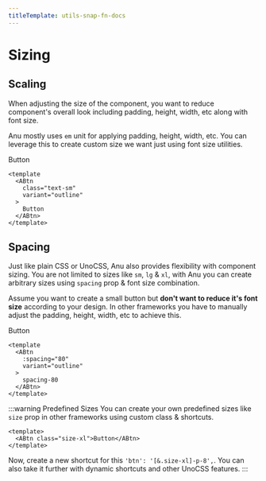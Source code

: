 ```yaml
---
titleTemplate: utils-snap-fn-docs
---
```


# Sizing

## Scaling

When adjusting the size of the component, you want to reduce component's overall look including padding, height, width, etc along with font size.

Anu mostly uses `em` unit for applying padding, height, width, etc. You can leverage this to create custom size we want just using font size utilities.

<ABtn class="text-sm" variant="outline">Button</ABtn>

```vue{3}
<template
  <ABtn
    class="text-sm"
    variant="outline"
  >
    Button
  </ABtn>
</template>
```

## Spacing

Just like plain CSS or UnoCSS, Anu also provides flexibility with component sizing. You are not limited to sizes like `sm`, `lg` & `xl`, with Anu you can create arbitrary sizes using `spacing` prop & font size combination.

Assume you want to create a small button but **don't want to reduce it's font size** according to your design. In other frameworks you have to manually adjust the padding, height, width, etc to achieve this.

<ABtn :spacing="80" variant="outline">Button</ABtn>

```vue{3}
<template
  <ABtn
    :spacing="80"
    variant="outline"
  >
    spacing-80
  </ABtn>
</template>
```

:::warning Predefined Sizes
You can create your own predefined sizes like `size` prop in other frameworks using custom class & shortcuts.

```vue
<template>
  <ABtn class="size-xl">Button</ABtn>
</template>
```

Now, create a new shortcut for this `'btn': '[&.size-xl]-p-8',`. You can also take it further with dynamic shortcuts and other UnoCSS features.
:::
